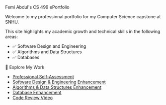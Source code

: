 Femi Abdul's CS 499 ePortfolio

Welcome to my professional portfolio for my Computer Science capstone at SNHU.

This site highlights my academic growth and technical skills in the following areas:

- ✅ Software Design and Engineering
- ✅ Algorithms and Data Structures
- ✅ Databases

 🔗 Explore My Work

- [Professional Self-Assessment](self-assessment.md)
- [Software Design & Engineering Enhancement](Enhancement-1/Narrative/narrative.md)
- [Algorithms & Data Structures Enhancement]([Enhancement-2](https://raw.githubusercontent.com/FemiAbdul2002/CS-499/refs/heads/main/Enhancement-2/narrative.md))
- [Database Enhancement]([Enhancement-3](https://raw.githubusercontent.com/FemiAbdul2002/CS-499/refs/heads/main/Enhancement-3/narrative.md))
- [Code Review Video]([video.md](https://raw.githubusercontent.com/FemiAbdul2002/CS-499/refs/heads/main/Code%20review/Youtube%20Link))
